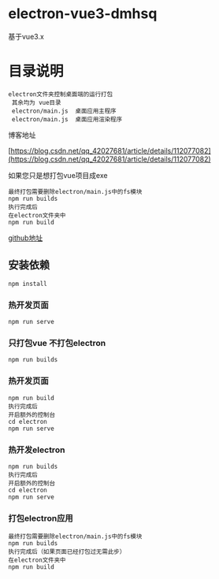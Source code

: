 # electron-vue3-dmhsq

基于vue3.x

# 目录说明
```
electron文件夹控制桌面端的运行打包
 其余均为 vue目录
 electron/main.js  桌面应用主程序
 electron/main.js  桌面应用渲染程序
 ```


博客地址


[https://blog.csdn.net/qq_42027681/article/details/112077082](https://blog.csdn.net/qq_42027681/article/details/112077082)



如果您只是想打包vue项目成exe 
```
最终打包需要删除electron/main.js中的fs模块
npm run builds
执行完成后
在electron文件夹中
npm run build
```
[github地址](https://github.com/dmhsq/electron-vue3-dmhsq)
## 安装依赖
```
npm install
```

### 热开发页面
```
npm run serve
```

### 只打包vue 不打包electron
```
npm run builds
```
### 热开发页面
```
npm run build
执行完成后
开启额外的控制台
cd electron
npm run serve
```

### 热开发electron
```
npm run builds
执行完成后
开启额外的控制台
cd electron
npm run serve
```

### 打包electron应用
```
最终打包需要删除electron/main.js中的fs模块
npm run builds
执行完成后（如果页面已经打包过无需此步）
在electron文件夹中
npm run build
```

